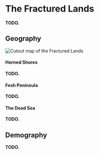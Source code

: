# The Fractured Lands
<!-- INTRODUCTION ------------------------------------------------------------->
**TODO.**
<!-- The cradle of modern civilization, the Whaler's Sea is home to both well-established and blooming countries.
Its coasts protected from harsh winds by mountain ranges and its cold waters supplied with both whale and idzel, the region couldn't be a better location to develop the modern world.
Idzels are large whale-like creatures known for their ship-sinking fury and their large supply of the valuable ambergris, the main ingredient in artificial qualars. -->

<!-- GEOGRAPHY ---------------------------------------------------------------->
## Geography
![Cutout map of the Fractured Lands][fractured_lands_map]

#### Horned Shores
**TODO.**
<!-- South of both islands are the Horned Shores and the Fesh Peninsula.
The first is known for its calm, dry mediterranean climate, its sparse forests, and the great concrete gat city-states that rise from its ground.
Most of the land is devoid of natural resources, with scarce mines and low-quality wood. -->

#### Fesh Peninsula
**TODO.**
<!-- East to these lands is the Fesh peninsula, an area inhabited mainly by gats, tortles and thulkraka irds.
A humid subtropical climate permeates the cape, and it is known for its harsh, capricious waters and frequent storms.
Also well-known are the tortles inhabiting the small island of Mbeat, for it is the only place where they have met safety after their arrival in Yuadrem.

In both regions lie the oldest nations of Yuadrem, the Seven kingdoms of the Sea.
Historically renowned raiders and pillagers, they are now famous for their passivity --- focusing on enterprise and artisanship.
What they offer is their expert craftgatship, and among them are the only bonecarvers capable of manufacturing qualars. -->

#### The Dead Sea
**TODO.**
<!-- Southeast of Zoedrem and across the Ichor Mountains lie the Dead Sea, an artificial desert created by the tall kin's folly.
The desert's sands are of a sickly gray color, and any creature that inhabit the land for too long suffer particular mutations.
Its inhabitants, the treb gats and the cursed umans are perhaps the best examples of this.

The sands become blacker the more you approach the spire, the largest mountain in Yuadrem.
The et city of Jan'krug stands atop it, where the ritual that caused the Schism took place.
A long chasm divides the eastern region of the Dead Sea, remnants of the passage of the breathing island, Cabb Goem-Rlamesh.
Surrounded by hill, mountain, and river, the desert naturally prohibits passage to it, almost as if it's protecting a twisted secret.

Apart from the kins that call this desert home, the Dead Sea is infested with other monstrosities.
These are categorized into two: The Nyxborn and the children of Cabb.
The former are giant insect-like creatures that can be as large as an elephant and as precise as a mosquito.
The latter are tormented amalgamates that dislodged from Cabb Goem-Rlamesh, ever haunted by insatiable hunger and unending pain.

% Along with the tortles, grungs, and umans, the Schism brought forth terrible creatures known as the Nyxborn.
% These insect-like monstrosities can be as huge as the Mirmekolon, a colossal ant-lion hybrid, or as precise as the Khanokoladtes, a palm-sized moth that pierces skulls with its sharp dart-like mouth. -->

<!-- DEMOGRAPHY --------------------------------------------------------------->
## Demography
**TODO.**
<!-- TODO. LOTS OF STUFF -->

<!-- LINKS -------------------------------------------------------------------->
[fractured_lands_map]: img/fractured_lands_v083.png "Fractured Lands cutout map"
